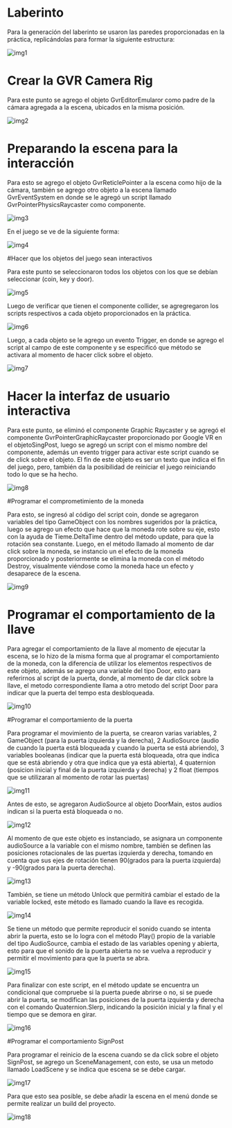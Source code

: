 # Laberinto

Para la generación del laberinto se usaron las paredes proporcionadas en la práctica, replicándolas para formar la siguiente estructura:

![img1](/Imagenes/i1.png)

# Crear la GVR Camera Rig

Para este punto se agrego el objeto GvrEditorEmularor como padre de la cámara agregada a la escena, ubicados en la misma posición.

![img2](/Imagenes/i2.png)

# Preparando la escena para la interacción

Para esto se agrego el objeto GvrReticlePointer a la escena como hijo de la cámara, también se agrego otro objeto a la escena llamado GvrEventSystem en donde se le agregó un script llamado GvrPointerPhysicsRaycaster como componente.

![img3](/Imagenes/i3.png)

En el juego se ve de la siguiente forma:

![img4](/Imagenes/i4.png)

#Hacer que los objetos del juego sean interactivos

Para este punto se seleccionaron todos los objetos con los que se debían seleccionar (coin, key y door).

![img5](/Imagenes/i5.png)

Luego de verificar que tienen el componente collider, se agregregaron los scripts respectivos a cada objeto proporcionados en la práctica.

![img6](/Imagenes/i6.png)

Luego, a cada objeto se le agrego un evento Trigger, en donde se agrego el script al campo de este componente y se especificó que método se activara al momento de hacer click sobre el objeto.

![img7](/Imagenes/i7.png)

# Hacer la interfaz de usuario interactiva

Para este punto, se eliminó el componente Graphic Raycaster y se agregó el componente GvrPointerGraphicRaycaster proporcionado por Google VR en el objetoSingPost, luego se agregó un script con el mismo nombre del componente, además un evento trigger para activar este script cuando se de click sobre el objeto. El fin de este objeto es ser un texto que indica el fin del juego, pero, también da la posibilidad de reiniciar el juego reiniciando todo lo que se ha hecho.

![img8](/Imagenes/i8.png)

#Programar el comprometimiento de la moneda

Para esto, se ingresó al código del script coin, donde se agregaron variables del tipo GameObject con los nombres sugeridos por la práctica, luego se agrego un efecto que hace que la moneda rote sobre su eje, esto con la ayuda de Tieme.DeltaTime dentro del método update, para que la rotación sea constante. Luego, en el método llamado al momento de dar click sobre la moneda, se instancio un el efecto de la moneda proporcionado y posteriormente se elimina la moneda con el método Destroy, visualmente viéndose como la moneda hace un efecto y desaparece de la escena.

![img9](/Imagenes/i9.png)

# Programar el comportamiento de la llave

Para agregar el comportamiento de la llave al momento de ejecutar la escena, se lo hizo de la misma forma que al programar el comportamiento de la moneda, con la diferencia de utilizar los elementos respectivos de este objeto, además se agrego una variable del tipo Door, esto para referirnos al script de la puerta, donde, al momento de dar click sobre la llave, el metodo correspondiente llama a otro metodo del script Door para indicar que la puerta del tempo esta desbloqueada.

![img10](/Imagenes/i10.png)

#Programar el comportamiento de la puerta

Para programar el movimiento de la puerta, se crearon varias variables, 2 GameObject (para la puerta izquierda y la derecha), 2 AudioSource (audio de cuando la puerta está bloqueada y cuando la puerta se está abriendo), 3 variables booleanas (indicar que la puerta está bloqueada, otra que indica que se está abriendo y otra que indica que ya está abierta), 4 quaternion (posicion inicial y final de la puerta izquierda y derecha) y 2 float (tiempos que se utilizaran al momento de rotar las puertas)

![img11](/Imagenes/i11.png)

Antes de esto, se agregaron AudioSource al objeto DoorMain, estos audios indican si la puerta está bloqueada o no.

![img12](/Imagenes/i12.png)

Al momento de que este objeto es instanciado, se asignara un componente audioSource a la variable con el mismo nombre, también se definen las posiciones rotacionales de las puertas izquierda y derecha, tomando en cuenta que sus ejes de rotación tienen 90(grados para la puerta izquierda) y  -90(grados para la puerta derecha).

![img13](/Imagenes/i13.png)

También, se tiene un método Unlock que permitirá cambiar el estado de la variable locked, este método es llamado cuando la llave es recogida.

![img14](/Imagenes/i14.png)

Se tiene un método que permite reproducir el sonido cuando se intenta abrir la puerta, esto se lo logra con el método Play() propio de la variable del tipo AudioSource, cambia el estado de las variables opening y abierta, esto para que el sonido de la puerta abierta no se vuelva a reproducir y  permitir el movimiento para que la puerta se abra.

![img15](/Imagenes/i15.png)

Para finalizar con este script, en el método update se encuentra un condicional que compruebe si la puerta puede abrirse o no, si se puede abrir la puerta, se modifican las posiciones de la puerta izquierda y derecha con el comando Quaternion.Slerp, indicando la posición inicial y la final  y el tiempo que se demora en girar.

![img16](/Imagenes/i16.png)

#Programar el comportamiento SignPost

Para programar el reinicio de la escena cuando se da click sobre el objeto SignPost, se agrego un SceneManagement, con esto, se usa un metodo llamado LoadScene y se indica que escena se se debe cargar.

![img17](/Imagenes/i17.png)

Para que esto sea posible, se debe añadir la escena en el menú donde se permite realizar un build del proyecto.

![img18](/Imagenes/i18.png)